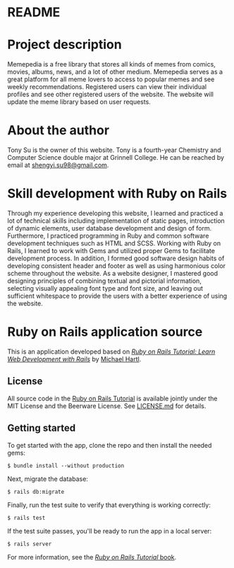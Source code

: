 # README

# Project description

Memepedia is a free library that stores all kinds of memes from comics, movies, albums, news, and a lot of other medium. Memepedia serves as a great platform for all meme lovers to access to popular memes and see weekly recommendations. Registered users can view their individual profiles and see other registered users of the website. The website will update the meme library based on user requests.

# About the author

Tony Su is the owner of this website. Tony is a fourth-year Chemistry and Computer Science double major at Grinnell College. He can be reached by email at shengyi.su98@gmail.com.

# Skill development with Ruby on Rails

Through my experience developing this website, I learned and practiced a lot of technical skills including implementation of static pages, introduction of dynamic elements, user database development and design of form. Furthermore, I practiced programming in Ruby and common software development techniques such as HTML and SCSS. Working with Ruby on Rails, I learned to work with Gems and utilized proper Gems to facilitate development process. In addition, I formed good software design habits of developing consistent header and footer as well as using harmonious color scheme throughout the website. As a website designer, I mastered good designing principles of combining textual and pictorial information, selecting visually appealing font type and font size, and leaving out sufficient whitespace to provide the users with a better experience of using the website.

# Ruby on Rails application source

This is an application developed based on 
[*Ruby on Rails Tutorial:
Learn Web Development with Rails*](https://www.railstutorial.org/)
by [Michael Hartl](http://www.michaelhartl.com/).

## License

All source code in the [Ruby on Rails Tutorial](https://www.railstutorial.org/)
is available jointly under the MIT License and the Beerware License. See
[LICENSE.md](LICENSE.md) for details.

## Getting started

To get started with the app, clone the repo and then install the needed gems:

```
$ bundle install --without production
```

Next, migrate the database:

```
$ rails db:migrate
```

Finally, run the test suite to verify that everything is working correctly:

```
$ rails test
```

If the test suite passes, you'll be ready to run the app in a local server:

```
$ rails server
```

For more information, see the
[*Ruby on Rails Tutorial* book](https://www.railstutorial.org/book).
